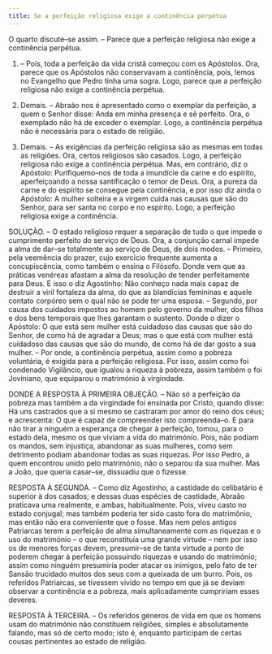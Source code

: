 ```yaml
---
title: Se a perfeição religiosa exige a continência perpétua
---
```


O quarto discute–se assim. – Parece que a perfeição religiosa não exige a continência perpétua.  

1. – Pois, toda a perfeição da vida cristã começou com os Apóstolos. Ora, parece que os Apóstolos não conservavam a continência, pois, lemos no Evangelho que Pedro tinha uma sogra. Logo, parece que a perfeição religiosa não exige a continência perpétua.  

2. Demais. – Abraão nos é apresentado como o exemplar da perfeição, a quem o Senhor disse: Anda em minha presença e sê perfeito. Ora, o exemplado não há de exceder o exemplar. Logo, a continência perpétua não é necessária para o estado de religião.  

3. Demais. – As exigências da perfeição religiosa são as mesmas em todas as religiões. Ora, certos religiosos são casados. Logo, a perfeição religiosa não exige a continência perpétua.  Mas, em contrário, diz o Apóstolo: Purifiquemo–nos de toda a imundície da carne e do espírito, aperfeiçoando a nossa santificação o temor de Deus. Ora, a pureza da carne e do espírito se consegue pela continência, e por isso diz ainda o Apóstolo: A mulher solteira e a virgem cuida nas causas que são do Senhor, para ser santa no corpo e no espírito. Logo, a perfeição religiosa exige a continência. 

SOLUÇÃO. – O estado religioso requer a separação de tudo o que impede o cumprimento perfeito do serviço de Deus. Ora, a conjunção carnal impede a alma de dar–se totalmente ao serviço de Deus, de dois modos. – Primeiro, pela veemência do prazer, cujo exercício frequente aumenta a concupiscência, como também o ensina o Filósofo. Donde vem que as práticas venéreas afastam a alma da resolução de tender perfeitamente para Deus. E isso o diz Agostinho: Não conheço nada mais capaz de destruir a viril fortaleza da alma, do que as blandícias femininas e aquele contato corpóreo sem o qual não se pode ter uma esposa. – Segundo, por causa dos cuidados impostos ao homem pelo governo da mulher, dos filhos e dos bens temporais que lhes garantam o sustento. Donde o dizer o Apóstolo: O que está sem mulher está cuidadoso das causas que são do Senhor, de como há de agradar a Deus; mas o que está com mulher está cuidadoso das causas que são do mundo, de como há de dar gosto a sua mulher. – Por onde, a continência perpétua, assim como a pobreza voluntária, é exigida para a perfeição religiosa. Por isso, assim como foi condenado Vigilâncio, que igualou a riqueza à pobreza, assim também o foi Joviniano, que equiparou o matrimónio à virgindade.  

DONDE A RESPOSTA À PRIMEIRA OBJEÇÃO. – Não só a perfeição da pobreza mas também a da virgindade foi ensinada por Cristo, quando disse: Há uns castrados que a si mesmo se castraram por amor do reino dos céus; e acrescenta: O que é capaz de compreender isto compreenda–o. E para não tirar a ninguém a esperança de chegar à perfeição, tomou, para o estado dela, mesmo os que viviam a vida do matrimónio. Pois, não podiam os mandos, sem injustiça, abandonar as suas mulheres, como sem detrimento podiam abandonar todas as suas riquezas. Por isso Pedro, a quem encontrou unido pelo matrimónio, não o separou da sua mulher. Mas a João, que queria casar–se, dissuadiu que o fizesse.  

RESPOSTA À SEGUNDA. – Como diz Agostinho, a castidade do celibatário é superior à dos casados; e dessas duas espécies de castidade, Abraão praticava uma realmente, e ambas, habitualmente. Pois, viveu casto no estado conjugal; mas também poderia ter sido casto fora do matrimônio, mas então não era conveniente que o fosse. Mas nem pelos antigos Patriarcas terem a perfeição de alma simultaneamente com as riquezas e o uso do matrimónio – o que reconstituía uma grande virtude – nem por isso os de menores forças devem, presumir–se de tanta virtude a ponto de poderem chegar à perfeição possuindo riquezas e usando do matrimónio; assim como ninguém presumiria poder atacar os inimigos, pelo fato de ter Sansão trucidado muitos dos seus com a queixada de um burro. Pois, os referidos Patriarcas, se tivessem vivido no tempo em que já se deviam observar a continência e a pobreza, mais aplicadamente cumpririam esses deveres.  

RESPOSTA À TERCEIRA. – Os referidos géneros de vida em que os homens usam do matrimónio não constituem religiões, simples e absolutamente falando, mas só de certo modo; isto é, enquanto participam de certas cousas pertinentes ao estado de religião.